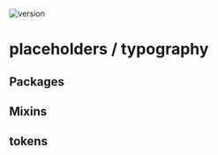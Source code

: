 ![version](https://img.shields.io/badge/version-3.3.0-4287f5.svg?style=flat)

# placeholders / typography

## Packages

## Mixins

## tokens
